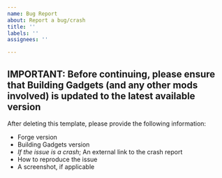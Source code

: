 ```yaml
---
name: Bug Report
about: Report a bug/crash
title: ''
labels: ''
assignees: ''

---
```


**IMPORTANT:** Before continuing, please ensure that Building Gadgets (and any other mods involved) is updated to the latest available version
----------------------------------------------------------------------------
After deleting this template, please provide the following information:
* Forge version
* Building Gadgets version
* *If the issue is a crash*; An external link to the crash report
* How to reproduce the issue
* A screenshot, if applicable
